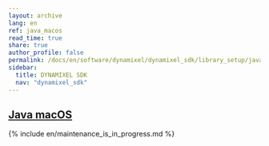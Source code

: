 ```yaml
---
layout: archive
lang: en
ref: java_macos
read_time: true
share: true
author_profile: false
permalink: /docs/en/software/dynamixel/dynamixel_sdk/library_setup/java_macos/
sidebar:
  title: DYNAMIXEL SDK
  nav: "dynamixel_sdk"
---
```


<style>body {counter-reset: h1 4 !important;}</style>
<div style="counter-reset: h2 12"></div>

<!--[dummy Header 1]>
  <h1 id="library-setup"><a href="#library-setup">Library Setup</a></h1>
<![end dummy Header 1]-->

## [Java macOS](#java-macos)

{% include en/maintenance_is_in_progress.md %}

<!-- 

To whom concern editing the dummy file...

This is the dummy file. You can delete it, but do not delete the original file named exactly same as the dummny without "_dummy" at the end of file name. 

Rule 1: Do not use dummy file. Use the original file.

Rule 2: The dummy file's permalink has the original's address. The original file's permalink is original link plus dummy_dummy_dummy. Do not forget you have to turn the address back by erasing dummy_dummy_dummy at the original file.

-->
